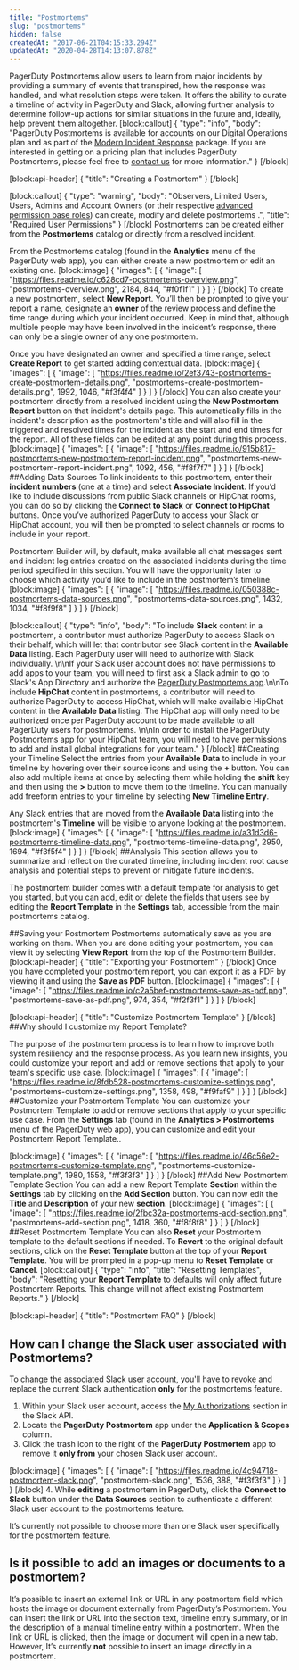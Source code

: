 ```yaml
---
title: "Postmortems"
slug: "postmortems"
hidden: false
createdAt: "2017-06-21T04:15:33.294Z"
updatedAt: "2020-04-28T14:13:07.878Z"
---
```

PagerDuty Postmortems allow users to learn from major incidents by providing a summary of events that transpired, how the response was handled, and what resolution steps were taken. It offers the ability to curate a timeline of activity in PagerDuty and Slack, allowing further analysis to determine follow-up actions for similar situations in the future and, ideally, help prevent them altogether. 
[block:callout]
{
  "type": "info",
  "body": "PagerDuty Postmortems is available for accounts on our Digital Operations plan and as part of the [Modern Incident Response](https://support.pagerduty.com/v1/docs/pagerduty-modern-incident-response) package. If you are interested in getting on a pricing plan that includes PagerDuty Postmortems, please feel free to [contact us](https://www.pagerduty.com/contact-sales/) for more information."
}
[/block]

[block:api-header]
{
  "title": "Creating a Postmortem"
}
[/block]

[block:callout]
{
  "type": "warning",
  "body": "Observers, Limited Users, Users, Admins and Account Owners (or their respective [advanced permission base roles](https://support.pagerduty.com/docs/advanced-permissions#section--migrating-from-basic-to-advanced-permission-roles-)) can create, modify and delete postmortems .",
  "title": "Required User Permissions"
}
[/block]
Postmortems can be created either from the **Postmortems** catalog or directly from a resolved incident.

From the Postmortems catalog (found in the **Analytics** menu of the PagerDuty web app), you can either create a new postmortem or edit an existing one.
[block:image]
{
  "images": [
    {
      "image": [
        "https://files.readme.io/c628cd7-postmortems-overview.png",
        "postmortems-overview.png",
        2184,
        844,
        "#f0f1f1"
      ]
    }
  ]
}
[/block]
To create a new postmortem, select **New Report**. You’ll then be prompted to give your report a name, designate an **owner** of the review process and define the time range during which your incident occurred. Keep in mind that, although multiple people may have been involved in the incident’s response, there can only be a single owner of any one postmortem.

Once you have designated an owner and specified a time range, select **Create Report** to get started adding contextual data.
[block:image]
{
  "images": [
    {
      "image": [
        "https://files.readme.io/2ef3743-postmortems-create-postmortem-details.png",
        "postmortems-create-postmortem-details.png",
        1992,
        1046,
        "#f3f4f4"
      ]
    }
  ]
}
[/block]
You can also create your postmortem directly from a resolved incident using the **New Postmortem Report** button on that incident's details page. This automatically fills in the incident's description as the postmortem's title and will also fill in the triggered and resolved times for the incident as the start and end times for the report. All of these fields can be edited at any point during this process.
[block:image]
{
  "images": [
    {
      "image": [
        "https://files.readme.io/915b817-postmortems-new-postmortem-report-incident.png",
        "postmortems-new-postmortem-report-incident.png",
        1092,
        456,
        "#f8f7f7"
      ]
    }
  ]
}
[/block]
##Adding Data Sources
To link incidents to this postmortem, enter their **incident numbers** (one at a time) and select **Associate Incident**. If you’d like to include discussions from public Slack channels or HipChat rooms, you can do so by clicking the **Connect to Slack** or **Connect to HipChat** buttons. Once you’ve authorized PagerDuty to access your Slack or HipChat account, you will then be prompted to select channels or rooms to include in your report.

Postmortem Builder will, by default, make available all chat messages sent and incident log entries created on the associated incidents during the time period specified in this section. You will have the opportunity later to choose which activity you’d like to include in the postmortem’s timeline.
[block:image]
{
  "images": [
    {
      "image": [
        "https://files.readme.io/050388c-postmortems-data-sources.png",
        "postmortems-data-sources.png",
        1432,
        1034,
        "#f8f9f8"
      ]
    }
  ]
}
[/block]

[block:callout]
{
  "type": "info",
  "body": "To include **Slack** content in a postmortem, a contributor must authorize PagerDuty to access Slack on their behalf, which will let that contributor see Slack content in the **Available Data** listing. Each PagerDuty user will need to authorize with Slack individually. \n\nIf your Slack user account does not have permissions to add apps to your team, you will need to first ask a Slack admin to go to Slack's App Directory and authorize the [PagerDuty Postmortems app](https://pagerduty.slack.com/apps/A51BZ1FCG-pagerduty-postmortems).\n\nTo include **HipChat** content in postmortems, a contributor will need to authorize PagerDuty to access HipChat, which will make available HipChat content in the **Available Data** listing. The HipChat app will only need to be authorized once per PagerDuty account to be made available to all PagerDuty users for postmortems. \n\nIn order to install the PagerDuty Postmortems app for your HipChat team, you will need to have permissions to add and install global integrations for your team."
}
[/block]
##Creating your Timeline
Select the entries from your **Available Data** to include in your timeline by hovering over their source icons and using the **+** button. You can also add multiple items at once by selecting them while holding the **shift** key and then using the **>** button to move them to the timeline. You can manually add freeform entries to your timeline by selecting **New Timeline Entry**.

Any Slack entries that are moved from the **Available Data** listing into the postmortem's **Timeline** will be visible to anyone looking at the postmortem. 
[block:image]
{
  "images": [
    {
      "image": [
        "https://files.readme.io/a31d3d6-postmortems-timeline-data.png",
        "postmortems-timeline-data.png",
        2950,
        1694,
        "#f3f5f4"
      ]
    }
  ]
}
[/block]
##Analysis
This section allows you to summarize and reflect on the curated timeline, including incident root cause analysis and potential steps to prevent or mitigate future incidents.

The postmortem builder comes with a default template for analysis to get you started, but you can add, edit or delete the fields that users see by editing the **Report Template** in the **Settings** tab, accessible from the main postmortems catalog.

##Saving your Postmortem
Postmortems automatically save as you are working on them. When you are done editing your postmortem, you can view it by selecting **View Report** from the top of the Postmortem Builder.
[block:api-header]
{
  "title": "Exporting your Postmortem"
}
[/block]
Once you have completed your postmortem report, you can export it as a PDF by viewing it and using the **Save as PDF** button. 
[block:image]
{
  "images": [
    {
      "image": [
        "https://files.readme.io/c2a5bef-postmortems-save-as-pdf.png",
        "postmortems-save-as-pdf.png",
        974,
        354,
        "#f2f3f1"
      ]
    }
  ]
}
[/block]

[block:api-header]
{
  "title": "Customize Postmortem Template"
}
[/block]
##Why should I customize my Report Template?

The purpose of the postmortem process is to learn how to improve both system resiliency and the response process. As you learn new insights, you could customize your report and add or remove sections that apply to your team's specific use case. 
[block:image]
{
  "images": [
    {
      "image": [
        "https://files.readme.io/8fdb528-postmortems-customize-settings.png",
        "postmortems-customize-settings.png",
        1358,
        498,
        "#f9faf9"
      ]
    }
  ]
}
[/block]
##Customize your Postmortem Template
You can customize your Postmortem Template to add or remove sections that apply to your specific use case. From the **Settings** tab (found in the **Analytics > Postmortems** menu of the PagerDuty web app), you can customize and edit your Postmortem Report Template..

[block:image]
{
  "images": [
    {
      "image": [
        "https://files.readme.io/46c56e2-postmortems-customize-template.png",
        "postmortems-customize-template.png",
        1980,
        1558,
        "#f3f3f3"
      ]
    }
  ]
}
[/block]
##Add New Postmortem Template Section
You can add a new Report Template **Section** within the **Settings** tab by clicking on the **Add Section** button. You can now edit the **Title** and **Description** of your new **section**.
[block:image]
{
  "images": [
    {
      "image": [
        "https://files.readme.io/2fbc32a-postmortems-add-section.png",
        "postmortems-add-section.png",
        1418,
        360,
        "#f8f8f8"
      ]
    }
  ]
}
[/block]
##Reset Postmortem Template
You can also **Reset** your Postmortem template to the default sections if needed. To **Revert** to the original default sections, click on the **Reset Template** button at the top of your **Report Template**. You will be prompted in a pop-up menu to **Reset Template** or **Cancel**. 
[block:callout]
{
  "type": "info",
  "title": "Resetting Templates",
  "body": "Resetting your **Report Template** to defaults will only affect future Postmortem Reports. This change will not affect existing Postmortem Reports."
}
[/block]

[block:api-header]
{
  "title": "Postmortem FAQ"
}
[/block]
## How can I change the Slack user associated with Postmortems?
To change the associated Slack user account, you'll have to revoke and replace the current Slack authentication **only** for the postmortems feature. 
1. Within your Slack user account, access the [My Authorizations](https://api.slack.com/tokens) section in the Slack API.
2. Locate the **PagerDuty Postmortem** app under the **Application & Scopes** column.
3. Click the trash icon to the right of the **PagerDuty Postmortem** app to remove it **only from** your chosen Slack user account.   

[block:image]
{
  "images": [
    {
      "image": [
        "https://files.readme.io/4c94718-postmortem-slack.png",
        "postmortem-slack.png",
        1536,
        388,
        "#f3f3f3"
      ]
    }
  ]
}
[/block]
4. While **editing** a postmortem in PagerDuty, click the **Connect to Slack** button under the **Data Sources** section to authenticate a different Slack user account to the postmortems feature.

It’s currently not possible to choose more than one Slack user specifically for the postmortem feature.

## Is it possible to add an images or documents to a postmortem?

It’s possible to insert an external link or URL in any postmortem field which hosts the image or document externally from PagerDuty’s Postmortem. You can insert the link or URL into the section text, timeline entry summary, or in the description of a manual timeline entry within a postmortem. When the link or URL is clicked, then the image or document will open in a new tab. However, It’s currently **not** possible to insert an image directly in a postmortem.